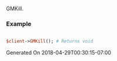 GMKill.
### Example

```perl

$client->GMKill(); # Returns void
```


Generated On 2018-04-29T00:30:15-07:00